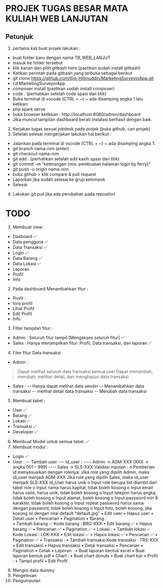 # PROJEK TUGAS BESAR MATA KULIAH WEB LANJUTAN

## Petunjuk

1. pertama kali buat projek lakukan :

- buat folder baru dengan nama TB_WEB_LANJUT
- masuk ke folder tersebut
- klik kanan dan pilih gitbash here (pastikan sudah install gitbash)
- Ketikan perintah pada gitbash yang terbuka sebagai berikut
- git clone https://github.com/Ilim-Hilimuddin/MarketingSurveyorApp.git
- cd MarketingSurveyorApp
- composer install (pastikan sudah install composer)
- code . (perhatikan setelah code spasi dan titik)
- Buka terminal di vscode (CTRL + ~) ~ ada disamping angka 1 lalu ketikan:
- php spark serve
- buka browser ketikkan : http://localhost:8080/admin/dashboard
- JIka muncul tampilan dashboard berati instalasi berhasil dengan baik.

2. Kerjakan tugas sesuai jobdesk pada projek (buka github, cari projek)
3. Setelah selesai mengerjakan lakukan hal berikut :

- Jalankan pada terminal di vscode (CTRL + ~) ~ ada disamping angka 1:
- git branch nama-nim (enter)
- git checkout nama-nim
- git add . (perhatikan setelah add kasih spasi dan titik)
- git commit -m "keterangan (mis: pembuatan halaman login by ferry)"
- git push -u origin nama-nim
- buka github > klik compare & pull request
- Laporkan jika sudah selesai ke grup kelompok
- Selesai

4. Lakukan git pull jika ada perubahan pada repositori

# TODO
1. Membuat view:
- Dasboard 	✅
- Data pengguna ✅	
- Data Transaksi ✅
- Login  ✅		
- Data Barang ✅
- Data Lokasi ✅
- Laporan
- Profil
- Info 
2. Pada dashboard Menambahkan fitur :
- Profil :
- foro profil
- Lihat Profil
- Edit Profil
- Info
3. Filter tampilan fitur :
- Admin	: Seluruh fitur tampil [Mengakses seluruh fitur] ✅
- Sales	: Hanya menampilkan fitur: Profil, Data transaksi, dan laporan ✅
4. Fiter fitur Data transaksi
- Admin	: 
> Dapat melihat seluruh data transaksi semua user 
> Dapat menambah, merubah, melihat detail, dan menghapus data transaksi
- Sales	: 
-- Hanya dapat melihat data sendiri
-- Menambahkan data transaksi
-- melihat detail data transaksi
-- Merubah data transaksi
5. Membuat tabel :
- User ✅
- Barang ✅
- Lokasi ✅
- Transaksi ✅
- Developer ✅
6. Membuat Model untuk semua tabel. ✅
7. Membuat modul :
- Login  ✅
- User :
-- Tambah user
--- Id_user :
---- Admin -> ADM-XXX (XXX -> angka 001 – 999)
---- Sales -> SLS-XXX
Validasi inputan :
o	Pemberian id menyesuaikan dengan rolenya:
Jika role yang dipilih Admin, maka id_user menjadi ADM-XXX
Jika role yang dipilih Sales, maka id_user menjadi SLS-XXX
Id_User harus unik
o	Input role berupa list diambil dari tabel role
o	Input nama harus kapital, tidak boleh kosong
o	Input email harus valid, harus unik, tidak boleh kosong
o	Input telepon harus angka, tidak boleh kosong
o	Input alamat, boleh kosong
o	Input password min 8 karakter, tidak boleh kosong
o	Input repeat password harus sama dengan password, tidak boleh kosong
o	Input foto, boleh kosong, jika kosong isi dengan nilai default “default.jpg”
•	Edit user
•	Hapus user
•	Detail user
•	Pencarian
•	Pagination
•	Barang :  
•	Tambah barang ✅
Kode barang	: BRG-XXX
•	Edit barang ✅ 
•	Hapus barang ✅
•	Pencarian ✅
•	Pagination ✅ 
•	Lokasi :
•	Tambah lokasi ✅
Kode Lokasi : LOK-XXX
•	Edit lokasi ✅
•	Hapus lokasi ✅
•	Pencarian ✅
•	Pagination ✅
•	Transaksi :
•	Tambah transaksi
Kode transaksi : TRS-XXX
•	Edit transaksi
•	Hapus transaksi
•	Detai transaksi
•	Pencarian
•	Pagination
•	Cetak
•	Laporan :
•	Buat laporan bentuk excel
•	Buat laporan bentuk pdf
•	Chart :
•	Buat chart donuts
•	Buat chart bar
•	Profil :
•	Tampil profil
•	Edit Profil
8.	Mengisi data dummy
9.	Pengetesan
10.	Pengumpulan




